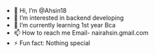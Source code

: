 - 👋 Hi, I’m @Ahsin18
- 👀 I’m interested in backend developing
- 🌱 I’m currently learning 1st year Bca
- 📫 How to reach me Email- nairahsin.gmail.com
- ⚡ Fun fact: Nothing special

<!---
Ahsin18/Ahsin18 is a ✨ special ✨ repository because its `README.md` (this file) appears on your GitHub profile.
You can click the Preview link to take a look at your changes.
--->
